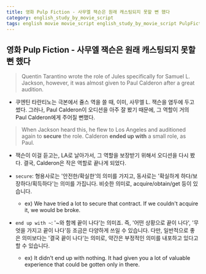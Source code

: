 ```yaml
---
title: 영화 Pulp Fiction - 사무엘 잭슨은 원래 캐스팅되지 못할 뻔 했다
category: english_study_by_movie_script
tags: english movie movie_script english_study_by_movie_script PulpFiction
---
```


## 영화 Pulp Fiction - 사무엘 잭슨은 원래 캐스팅되지 못할 뻔 했다

> Quentin Tarantino wrote the role of Jules specifically for Samuel L. Jackson, however, it was almost given to Paul Calderon after a great audition. 

- 쿠엔틴 타란티노는 극본에서 쥴스 역을 쓸 때, 이미, 사무엘 L. 잭슨을 염두에 두고 썼다. 그러나, Paul Calderon이 오디션을 아주 잘 봤기 때문에, 그 역할이 거의 Paul Calderon에게 주어질 뻔했다. 

> When Jackson heard this, he flew to Los Angeles and auditioned again to **secure** the role. Calderon **ended up with** a small role, as Paul.

- 잭슨이 이걸 듣고는, LA로 날아가서, 그 역할을 보장받기 위해서 오디션을 다시 봤다. 결국, Calderon은 작은 역할로 끝나게 되었다.

- `secure`: 형용사로는 '안전한/확실한'의 의미를 가지고, 동사로는 '확실하게 하다/보장하다/획득하다'는 의미를 가집니다. 비슷한 의미로, acquire/obtain/get 등이 있습니다. 
  - ex) We have tried a lot to secure that contract. If we couldn't acquire it, we would be broke.
- `end up with ~`: '~와 함께 끝이 나다'는 의미죠. 즉, '어떤 상황으로 끝이 나다', '무엇을 가지고 끝이 나다'등 조금은 다양하게 쓰일 수 있습니다. 다만, 일반적으로 좋은 의미보다는 '결국 끝이 나다'는 의미로, 약간은 부정적인 의미를 내포하고 있다고 할 수 있습니다.
  - ex) It didn't end up with nothing. It had given you a lot of valuable experience that could be gotten only in there.
